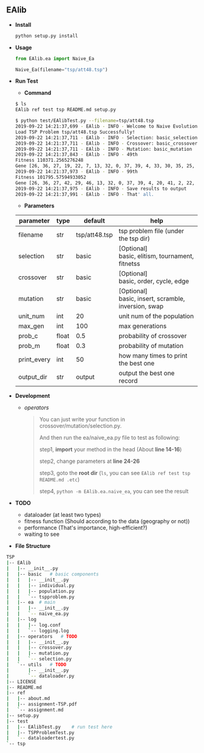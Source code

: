 ## EAlib

- **Install**

  ```bash
  python setup.py install
  ```

  

- **Usage**

  ```python
  from EAlib.ea import Naive_Ea
  
  Naive_Ea(filename="tsp/att48.tsp")
  ```
  
  
  
- **Run Test**

  - **Command**
  
  ```bash
  $ ls
  EAlib ref test tsp README.md setup.py
  
  $ python test/EAlibTest.py --filename=tsp/att48.tsp
  2019-09-22 14:21:37,699 - EAlib - INFO - Welcome to Naive Evolution Algorithm System.
  Load TSP Problem tsp/att48.tsp Successfully!
  2019-09-22 14:21:37,711 - EAlib - INFO - Selection: basic_selection
  2019-09-22 14:21:37,711 - EAlib - INFO - Crossover: basic_crossover
  2019-09-22 14:21:37,711 - EAlib - INFO - Mutation: basic_mutation
  2019-09-22 14:21:37,843 - EAlib - INFO - 49th
  Fitness 110371.2565276248
  Gene [26, 36, 27, 19, 22, 7, 13, 32, 0, 37, 39, 4, 33, 30, 35, 25, 23, 11, 42, 6, 17, 9, 43, 16, 45, 21, 10, 1, 41, 34, 3, 40, 2, 31, 12, 8, 15, 38, 47, 28, 44, 46, 20, 14, 24, 29, 18, 5]
  2019-09-22 14:21:37,973 - EAlib - INFO - 99th
  Fitness 101795.57594933052
  Gene [26, 36, 27, 42, 29, 46, 13, 32, 0, 37, 39, 4, 20, 41, 2, 22, 23, 11, 19, 6, 17, 44, 31, 16, 45, 21, 10, 1, 25, 34, 3, 40, 35, 43, 14, 30, 15, 38, 47, 28, 9, 24, 33, 12, 7, 8, 18, 5]
  2019-09-22 14:21:37,975 - EAlib - INFO - Save results to output
  2019-09-22 14:21:37,991 - EAlib - INFO - That' all.
  ```
  
  - **Parameters**
  
  | parameter   | type  | default       | help                                                     |
  | ----------- | ----- | ------------- | -------------------------------------------------------- |
  | filename    | str   | tsp/att48.tsp | tsp problem file (under the tsp dir)                     |
  | selection   | str   | basic         | [Optional] <br>basic, elitism, tournament, fitnetss      |
  | crossover   | str   | basic         | [Optional] <br/>basic, order, cycle, edge                |
  | mutation    | str   | basic         | [Optional] <br/>basic, insert, scramble, inversion, swap |
  | unit_num    | int   | 20            | unit num of the population                               |
  | max_gen     | int   | 100           | max generations                                          |
  | prob_c      | float | 0.5           | probability of crossover                                 |
  | prob_m      | float | 0.3           | probability of mutation                                  |
  | print_every | int   | 50            | how many times to print the best one                     |
  | output_dir  | str   | output        | output the best one record                               |
  
  
  
- **Development**

  - *operators*

    > You can just write your function in crossover/mutation/selection.py.  
    >
    > And then run the ea/naive_ea.py file to test as following:
    >
    > step1, **import** your method in the head (About **line 14-16**)
    >
    > step2, change parameters at **line 24-26**
    >
    > step3,  goto the **root dir** (`ls`, you can see `EAlib ref test tsp README.md .etc`)
    >
    > step4, `python -m EAlib.ea.naive_ea`, you can see the result

    

- **TODO**

  - dataloader (at least two types)
  - fitness function (Should according to the data (geography or not))
  - performance (That's importance, high-efficient?)
  - waiting to see

  

- **File Structure**

```bash
TSP
|-- EAlib
|   |-- __init__.py
|   |-- basic	# basic components
|   |   |-- __init__.py
|   |   |-- individual.py
|   |   |-- population.py
|   |   `-- tspproblem.py
|   |-- ea	# main
|   |   |-- __init__.py
|   |   `-- naive_ea.py
|   |-- log
|   |   |-- log.conf
|   |   `-- logging.log
|   |-- operators	# TODO
|   |   |-- __init__.py
|   |   |-- crossover.py
|   |   |-- mutation.py
|   |   `-- selection.py
|   `-- utils	# TODO
|       |-- __init__.py
|       `-- dataloader.py
|-- LICENSE
|-- README.md
|-- ref
|   |-- about.md
|   |-- assignment-TSP.pdf
|   `-- assignment.md
|-- setup.py
|-- test
|   |-- EAlibTest.py	# run test here
|   |-- TSPProblemTest.py
|   `-- dataloadertest.py
`-- tsp

```





